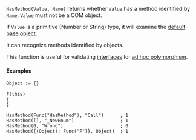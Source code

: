 `HasMethod(Value, Name)` returns whether `Value` has a method identified by `Name`.  `Value` must not be a COM object.

If `Value` is a primitive (Number or String) type, it will examine the [default base object](https://www.autohotkey.com/docs/Objects.htm#Default_Base_Object).

It can recognize methods identified by objects.

This function is useful for validating [interfaces](https://en.wikipedia.org/wiki/Interface_(computing)#In_object-oriented_languages) for [ad hoc polymorphism](https://en.wikipedia.org/wiki/Ad_hoc_polymorphism).

#### Examples
```AutoHotkey
Object := {}

F(this)
{
}

HasMethod(Func("HasMethod"), "Call")      ; 1
HasMethod([], "_NewEnum")                 ; 1
HasMethod(0, "Wrong")                     ; 0
HasMethod({(Object): Func("F")}, Object)  ; 1
```
